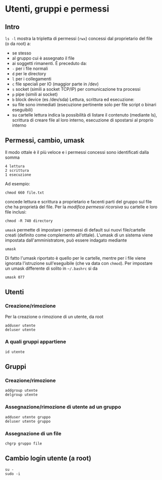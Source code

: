 # Utenti, gruppi e permessi

## Intro
`ls -l` mostra la tripletta di permessi (`rwx`) concessi dal
proprietario del file (o da root) a:
- se stesso
- al gruppo cui è assegnato il file
- ai soggetti rimanenti.
È preceduto da:
- `-` per i file normali
- `d` per le directory
- `l` per i collegamenti
- `c` file speciali per IO (maggior parte in /dev)
- `s` socket (simili a socket TCP/IP) per comunicazione tra processi
- `p` pipe (simili ai socket)
- `b` block device (es /dev/sda)
Lettura, scrittura ed esecuzione:
- su file sono immediati (esecuzione pertinente solo per file script o 
  binari eseguibili) 
- su cartelle lettura indica la possibilità di listare il contenuto
  (mediante ls), scrittura di creare file al loro interno, esecuzione
  di spostarsi al proprio interno

## Permessi, cambio, umask
Il modo ottale è il più veloce e i permessi concessi sono identificati
dalla somma
```
4 lettura
2 scrittura
1 esecuzione
```
Ad esempio:
```
chmod 660 file.txt
```
concede lettura e scrittura a proprietario e facenti parti del gruppo sul file
che ha proprietà del file.
Per la *modifica permessi ricorsiva* su cartelle e loro file inclusi:
```
chmod -R 740 directory
```

`umask` permette di impostare i permessi di default sui nuovi
file/cartelle creati (definito come complemento all'ottale). L'umask
di un sistema viene impostata dall'amministratore, può essere indagato mediante
```
umask
```
Di fatto l'umask riportato è quello per le cartelle, mentre per i file
viene ignorata l'istruzione sull'eseguibile (che va data con `chmod`).
Per impostare un umask differente di solito in `~/.bashrc` si da
```
umask 077
``` 


## Utenti

### Creazione/rimozione
Per la creazione o rimozione di un utente, da root
```
adduser utente
deluser utente
```

### A quali gruppi appartiene
```
id utente
```

## Gruppi

### Creazione/rimozione
```
addgroup utente
delgroup utente
```

### Assegnazione/rimozione di utente ad un gruppo
```
adduser utente gruppo
deluser utente gruppo
```

### Assegnazione di un file
```
chgrp gruppo file
```

## Cambio login utente (a root)
```
su -
sudo -i
```

<!-- % \subsection{Suid e Sgid} -->
<!-- % Oltre ai permessi elencati in precedenza per ogni file ci sono -->
<!-- % altri 3bit che indicano ulteriori proprieta' del file SUID (set -->
<!-- % user identification), SGid (set group identification) e Sticky -->
<!-- % (save text image). Si trattadi attributi speciali che riguardano -->
<!-- % prevalentemente i file eseguibili  -->
<!-- % \begin{verbatim} -->
<!-- % 		  `rwxrwxrwx' -->

<!-- % SUID = 4 =	  `--s------' -->
<!-- % SGID = 2 =	  `-----s---' -->
<!-- % Sticky = 1 =	  `--------t' -->
<!-- % \end{verbatim} -->
<!-- % L'indicazione prende il posto del permesso di esecuzione. Nel -->
<!-- % caso in cui il permesso di esecuzione corrispondente non sia -->
<!-- % attivato, la lettera (s o t= appare maiuscola.  -->

<!-- % Su un determinato file eseguibile (non uno script, perche' in tal -->
<!-- % caso l'ID del processo e' quello dell'interprete, non dello -->
<!-- % script) e' anche possibile impostare il bit di permesso relativo -->
<!-- % a SUID, SGID e Sticky Bit  -->

<!-- % SUID sta per Set User ID: il bit SUID del permesso. Se il -->
<!-- % proprietario di un file binario setta il bit SUID rende possibile -->
<!-- % agli altri utenti di eseguire il file come se essi ne fossero i -->
<!-- % proprietari. Se ad esempio il root setta il SUID sui suoi -->
<!-- % programmi (ossia tutti quelli in /bin /sbin e /usr/bin/) da la -->
<!-- % possibilita' agli utenti di utilizzarli come se essi fossero -->
<!-- % root. Se si desidera concedere agli utenti la possibilita' di -->
<!-- % eseguire alcuni binari come superuser, si stia ben attenti a -->
<!-- % quali si sceglie. -->

<!-- % Il proprietario dell'eseguibile che setta il SGID (Set Group ID), -->
<!-- % permette agli altri utenti di eseguire il file come facessero -->
<!-- % parte del gruppo cui appartiene lui stesso. Anche in questo caso -->
<!-- % attenzione ad una gestione troppo leggera di questo strumento. -->

<!-- % Settando lo Sticky Bit fa si che una volta che l'applicazione va -->
<!-- % in esecuzione essa dovrebbe rimanere in memoria cosi' se un nuovo -->
<!-- % (o lo stesso) utente vuole utilizzare quel programma risparmia un -->
<!-- % po di tempo in apertura/caricamento/inizializzazione -->

<!-- % Come impostare suid e sgid e sticky bit? -->
<!-- % \begin{verbatim} -->
<!-- % SUID	       chmod u+s roba -->
<!-- % SGID	       chmod g+s roba -->
<!-- % Sticky bit     chmod  +t roba -->
<!-- % \end{verbatim} -->
<!-- % Possono esser settati anche mediante numero: SUID(4), SGID(2), -->
<!-- % sticky bit(1). Una quarta cifra viene posta prima delle 3 cifre -->
<!-- % solite di permesso  -->
<!-- % \begin{verbatim} -->
<!-- % SUID	       chmod 4xxx roba (dove xxx e' il permesso normale su roba, es 644) -->
<!-- % SGID	       chmod 2xxx roba -->
<!-- % Sticky bit     chmod 1xxx roba -->

<!-- % SUID+SGID      chmod 6xxx roba (come nei permessi sono possibili combinazioni tra i tre sopra) -->
<!-- % SGID+Sticky    chmod 3xxx roba -->
<!-- % \end{verbatim} -->
<!-- % Ovviamente per deimpostarlo si usa sempre la notazione con - al posto di +. -->
<!-- % Per deselezionare, dal punto di vista numerico -->
<!-- % \begin{verbatim} -->
<!-- % chmod 0xxx roba -->
<!-- % \end{verbatim} -->

<!-- % Cosa ( settato in un file eseguibile che contiene un file -->
<!-- % eseguibile, il sistema cambia temporaneamente lo User-ID -->
<!-- % dell'utente corrente con quello del creatore di quel file durante -->
<!-- % l'esecuzione del programma. Il cambiamento perdura SOLO per -->
<!-- % l'esecuzione del programma specificato contenuto nel file -->
<!-- % eseguibile. Un esempio di SUID settato ) Succede ( il comando -->
<!-- % passwd che consente di cambiare la password al proprio utente. -->

<!-- % - SGID (set group id) valgono le stesse considerazioni fatte per il SUID, cambia solo il riferimento che ) Se ( il gruppo e non l'utente. -->
<!-- % - STICKY: se ) Impostati ( settato consente di cancellare i file al suo interno solamente al proprietario, anche se l'utente ha i permessi di scrittura su quel file. -->

<!-- % Il primo campo, a seconda del simbolo che ha impostato indica: -->
<!-- % d = Directory; -->
<!-- % - = File; -->
<!-- % l = Link; -->
<!-- % b = Block device; -->
<!-- % c = Character device; -->
<!-- % Dove b e c risiedono all'interno della directory dei device (/dev) -->

<!-- % Si definiscono con la cifra delle migliaia -->
<!-- % 1) SETUID: -->
<!-- % NOTAZIONE: Viene identificato con s sul permesso di execute in User (se User non ha il permesso di execute si denota con S). Es. -rwsrw-r-- -->
<!-- % USO: Si imposta col codice numerico 4. Es. # chmod 4xxx nome_file -->
<!-- % 2) SETGID: -->
<!-- % NOTAZIONE: Viene identificato con s sul permesso di execute in Gruppo (se Gruppo non ha il permesso di execute si denota con S). Es. -rwxrwsr-- -->
<!-- % USO: Si imposta col codice numerico 2. Es. # chmod 2xxx nome_file -->
<!-- % 3)Sticky Bit: -->
<!-- % NOTAZIONE: Viene identificato con t sul permesso di execute in Other (se Other non ha il permesso di execute si denota con T). Es. -rwxrw-r-t -->
<!-- % USO: Si imposta col codice numerico 1. Es. # chmod 1xxx nome_file ) sulle cartelle o su altri file non script?? TODO -->
<!-- % If SGID is set on a directory, all new created files inside this folder won't get the main group id of the creator. Instead, they will be created with the group id of the folder. E.g. the SGID is set for the testfolder "folder1" and it has the group id for "www". Now, if the root user creates a file inside folder1 the group id for this file will not be "root" but "www". SUID and SGID can be set at the same time. -->
<!-- % Normally, if a folder can be written by others, all files inside can be deleted or modified by others, no matter who the owner of the file is. If the sticky bit is set, files inside this directory can only be deleted or modified by the owner of the file. -->

<!-- % ###### ##### #### -->

<!-- % What do capital letters mean when I use the "ls -l" command ? -->
<!-- % There are capital letters for t (sticky bit) or s (SUID or SGID) if the right for execution is not set at this postion (user, group, others). That's because the SUID/SGID and the right for execution have the same position. A capital letter indicates that the underlying executable bit is not set. And this is also a warning signal. Such a configuration is at least strange. SUID, SGID and sticky bit make no sense without the right for execution. -->
<!-- % Here's an example: -->
<!-- % In the first part the executable bit of the user is not set and the result is a capital S. In the second part the executable bit of the user is set and the result is a normal s. -->

<!-- % ls -l -->
<!-- % d-----x--x ... -->
<!-- % chmod u+s folder1/ -->
<!-- % ls -l -->
<!-- % d--S--x--x ... -->

<!-- % ls -l -->
<!-- % d--x--x--x ... -->
<!-- % chmod u+s folder1/ -->
<!-- % ls -l -->
<!-- % d--s--x--x ... -->


<!-- % What does readable, writeable and "executable" for directories exactly mean ? -->
<!-- % -To be able to read a directory means that a process can get a list of the content which is inside it -->
<!-- % (if it is allowed to enter) -->
<!-- % -To be able to write to a directory means that a process can create and delete things inside it -->
<!-- % (if it is allowed to enter) -->
<!-- % -To be able to "execute" a directory means that a process is allowed to enter it, nothing else -->

<!-- % Without the right "executable" the process cannot enter a directory. That means, the right readable or writeable alone doesn't help at all. The same happens if "executable" is the only right the process has. Then it cannot get a list of the content and it cannot create or delete things inside the directory. -->
